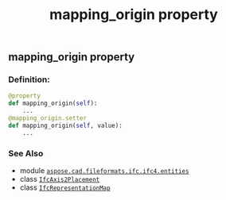 ﻿---
title: mapping_origin property
second_title: Aspose.CAD for Python via .NET API References
description: 
type: docs
weight: 70
url: /python-net/aspose.cad.fileformats.ifc.ifc4.entities/ifcrepresentationmap/mapping_origin/
is_root: false
---

## mapping_origin property

### Definition:
```python
@property
def mapping_origin(self):
    ...
@mapping_origin.setter
def mapping_origin(self, value):
    ...
```

### See Also
* module [`aspose.cad.fileformats.ifc.ifc4.entities`](../../)
* class [`IfcAxis2Placement`](/cad/python-net/aspose.cad.fileformats.ifc.ifc4.types/ifcaxis2placement)
* class [`IfcRepresentationMap`](/cad/python-net/aspose.cad.fileformats.ifc.ifc4.entities/ifcrepresentationmap)
